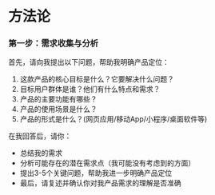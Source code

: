 # 方法论
### 第一步：需求收集与分析

首先，请向我提出以下问题，帮助我明确产品定位：
1. 这款产品的核心目标是什么？它要解决什么问题？
2. 目标用户群体是谁？他们有什么特点和需求？
3. 产品的主要功能有哪些？
4. 产品的使用场景是什么？
5. 产品的形式是什么？(网页应用/移动App/小程序/桌面软件等)

在我回答后，请你：
- 总结我的需求
- 分析可能存在的潜在需求点（我可能没有考虑到的方面）
- 提出3-5个关键问题，帮助我进一步明确产品定位
- 最后，请复述并确认你对我产品需求的理解是否准确